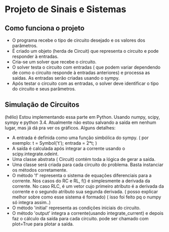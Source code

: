 # Projeto de Sinais e Sistemas

## Como funciona o projeto

* O programa recebe o tipo de circuito desejado e os valores dos parâmetros.
* É criado um objeto (herda de Circuit) que representa o circuito e pode responder à entradas.
* Cria-se um solver que recebe o circuito.
* O solver testa o circuito com entradas ( que podem variar dependendo de como o circuito responde à entradas anteriores) e processa as saídas. As entradas serão criadas usando o sympy.
* Após testar o circuito com as entradas, o solver deve identificar o tipo do circuito e seus parâmetros.

## Simulação de Circuitos

(hélio) Estou implementando essa parte em Python. Usando numpy, scipy, sympy e python 3.4. Atualmente não estou salvando a saída em nenhum lugar, mas já dá pra ver os gráficos.
Alguns detalhes:

* A entrada é definida como uma função simbólica do sympy. ( por exemplo: t = Symbol('t'); entrada = 2*t; )
* A saída é calculada após integrar a corrente usando o scipy.integrate.odeint.
* Uma classe abstrata ( Circuit) contém toda a lógica de gerar a saída.
* Uma classe será criada para cada circuito do problema. Basta instanciar os métodos corretamente.
* O método 'f' representa o sistema de equações diferenciais para a corrente. Nos casos do RC e RL, f() é simplesmente a derivada da corrente. No caso RLC, é um vetor cujo primeiro atributo é a derivada da corrente e o segundo atributo sua segunda derivada. ( posso explicar melhor sobre como esse sistema é formado) ( isso foi feito pq o numpy só integra assim..)
* O método 'initial' representa as condições iniciais do circuito.
* O método 'output' integra a corrente(usando integrate_current) e depois faz o cálculo da saída para cada circuito. pode ser chamado com plot=True para plotar a saída.